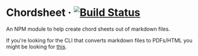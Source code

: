 # Chordsheet &middot; [![Build Status](https://travis-ci.org/gldraphael/chordsheet.svg?branch=master)](https://travis-ci.org/gldraphael/chordsheet)

An NPM module to help create chord sheets out of markdown files.

If you're looking for the CLI that converts markdown files to PDFs/HTML you might be looking for [this](https://github.com/gldraphael/chordsheet-cli).

